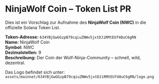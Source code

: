 
# NinjaWolf Coin – Token List PR

Dies ist ein Vorschlag zur Aufnahme des **NinjaWolf Coin (NWC)** in die offizielle Solana Token List.

**Token-Adresse:** `634YBjGwGGzpB79cqiuZNWv5jxtDJiRMtEUf48uC6gRN`  
**Name:** NinjaWolf Coin  
**Symbol:** NWC  
**Dezimalstellen:** 9  
**Beschreibung:** Der Coin der Wolf-Ninja-Community – schnell, wild, dezentral.

Das Logo befindet sich unter:  
`assets/mainnet/634YBjGwGGzpB79cqiuZNWv5jxtDJiRMtEUf48uC6gRN/logo.png`

